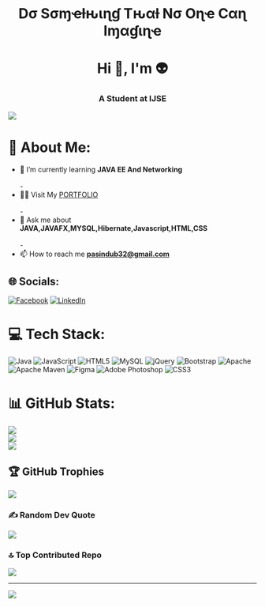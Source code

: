 <h1 color="green" align="center">Dσ Sσɱҽƚԋιɳɠ Tԋαƚ Nσ Oɳҽ Cαɳ Iɱαɠιɳҽ</h1>
<h1 align="center">Hi 👋, I'm 👽</h1>
<h3 align="center">A Student at IJSE</h3>


<img src = "https://developers.giphy.com/branch/master/static/api-512d36c09662682717108a38bbb5c57d.gif">

# 💫 About Me:
- 🌱 I’m currently learning **JAVA EE And Networking**<br><br>-
- 👨‍💻 Visit My <a href="https://pasindusampath.github.io/My-Portfolio/">PORTFOLIO</a><br><br>-
- 💬 Ask me about **JAVA,JAVAFX,MYSQL,Hibernate,Javascript,HTML,CSS**<br><br>-
- 📫 How to reach me **pasindub32@gmail.com**<br>


## 🌐 Socials:
[![Facebook](https://img.shields.io/badge/Facebook-%231877F2.svg?logo=Facebook&logoColor=white)](https://facebook.com/PASINDU.T.B) [![LinkedIn](https://img.shields.io/badge/LinkedIn-%230077B5.svg?logo=linkedin&logoColor=white)](https://linkedin.com/in/pasindu-tb) 

# 💻 Tech Stack:
![Java](https://img.shields.io/badge/java-%23ED8B00.svg?style=for-the-badge&logo=java&logoColor=white) ![JavaScript](https://img.shields.io/badge/javascript-%23323330.svg?style=for-the-badge&logo=javascript&logoColor=%23F7DF1E) ![HTML5](https://img.shields.io/badge/html5-%23E34F26.svg?style=for-the-badge&logo=html5&logoColor=white) ![MySQL](https://img.shields.io/badge/mysql-%2300f.svg?style=for-the-badge&logo=mysql&logoColor=white) ![jQuery](https://img.shields.io/badge/jquery-%230769AD.svg?style=for-the-badge&logo=jquery&logoColor=white) ![Bootstrap](https://img.shields.io/badge/bootstrap-%23563D7C.svg?style=for-the-badge&logo=bootstrap&logoColor=white) ![Apache](https://img.shields.io/badge/apache-%23D42029.svg?style=for-the-badge&logo=apache&logoColor=white) ![Apache Maven](https://img.shields.io/badge/Apache%20Maven-C71A36?style=for-the-badge&logo=Apache%20Maven&logoColor=white) 	![Figma](https://img.shields.io/badge/figma-%23F24E1E.svg?style=for-the-badge&logo=figma&logoColor=white) ![Adobe Photoshop](https://img.shields.io/badge/adobephotoshop-%2331A8FF.svg?style=for-the-badge&logo=adobephotoshop&logoColor=white) ![CSS3](https://img.shields.io/badge/css3-%231572B6.svg?style=for-the-badge&logo=css3&logoColor=white)

# 📊 GitHub Stats:
![](https://github-readme-stats-sigma-five.vercel.app/api?username=pasindusampath&theme=dark&hide_border=false&include_all_commits=true&count_private=true)<br/>
![](https://github-readme-streak-stats.herokuapp.com/?user=pasindusampath&theme=dark&hide_border=false)<br/>
![](https://github-readme-stats-sigma-five.vercel.app/api/top-langs/?username=pasindusampath&theme=dark&hide_border=false&include_all_commits=true&count_private=true&layout=compact)

## 🏆 GitHub Trophies
![](https://github-profile-trophy.vercel.app/?username=pasindusampath&theme=onedark&no-frame=false&no-bg=true&margin-w=4)

### ✍️ Random Dev Quote
![](https://quotes-github-readme.vercel.app/api?type=horizontal&theme=radical)

### 🔝 Top Contributed Repo
![](https://github-contributor-stats.vercel.app/api?username=pasindusampath&limit=5&theme=dark&combine_all_yearly_contributions=true)

---
[![](https://visitcount.itsvg.in/api?id=pasindusampath&icon=0&color=0)](https://visitcount.itsvg.in)
